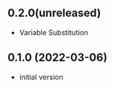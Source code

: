 0.2.0(unreleased)
------------------

- Variable Substitution


0.1.0 (2022-03-06)
------------------

- initial version
